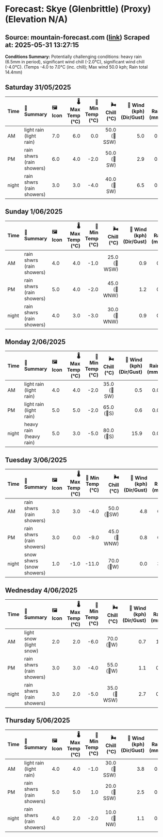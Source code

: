 # Forecast: Skye (Glenbrittle) (Proxy) (Elevation N/A)
**Source:** mountain-forecast.com ([link](https://www.mountain-forecast.com/peaks/Bla-Bheinn/forecasts/928))
**Scraped at:** 2025-05-31 13:27:15
---

**Conditions Summary:** Potentially challenging conditions: heavy rain (6.5mm in period), significant wind chill (-2.0°C), significant wind chill (-4.0°C). (Temps -4.0 to 7.0°C (inc. chill); Max wind 50.0 kph; Rain total 14.4mm)

## Saturday 31/05/2025
| **Time** | **📝 Summary** | **🖼️ Icon** | **🌡️ Max Temp (°C)** | **🥶 Min Temp (°C)** | **🌬️ Chill (°C)** | **💨 Wind (kph) (Dir/Gust)** | **💧 Rain (mm)** | **❄️ Snow (cm)** | **☁️ Cloud Base (m)** | **🧊 Freezing Lvl (m)** |
|:------- |:------- |:----- |--------------: |-------------: |-----------: |---------------------: |---------: |----------: |---------------: |----------------: |
| AM      | light rain<br><span class="icon-desc">(light rain)</span> | 7.0 | 6.0 | 0.0 | 50.0<br>(🧭SSW) | 5.0 | 0.0 | 150 | 2100 |
| PM      | rain shwrs<br><span class="icon-desc">(rain showers)</span> | 6.0 | 4.0 | -2.0 | 50.0<br>(🧭SW) | 2.9 | 0.0 | 450 | 1750 |
| night   | rain shwrs<br><span class="icon-desc">(rain showers)</span> | 3.0 | 3.0 | -4.0 | 40.0<br>(🧭SW) | 6.5 | 0.0 | 600 | 1350 |

## Sunday 1/06/2025
| **Time** | **📝 Summary** | **🖼️ Icon** | **🌡️ Max Temp (°C)** | **🥶 Min Temp (°C)** | **🌬️ Chill (°C)** | **💨 Wind (kph) (Dir/Gust)** | **💧 Rain (mm)** | **❄️ Snow (cm)** | **☁️ Cloud Base (m)** | **🧊 Freezing Lvl (m)** |
|:------- |:------- |:----- |--------------: |-------------: |-----------: |---------------------: |---------: |----------: |---------------: |----------------: |
| AM      | rain shwrs<br><span class="icon-desc">(rain showers)</span> | 4.0 | 4.0 | -1.0 | 25.0<br>(🧭WSW) | 0.9 | 0.0 | 1600 | 1400 |
| PM      | rain shwrs<br><span class="icon-desc">(rain showers)</span> | 5.0 | 4.0 | -2.0 | 45.0<br>(🧭WNW) | 1.2 | 0.0 | 300 | 1600 |
| night   | rain shwrs<br><span class="icon-desc">(rain showers)</span> | 4.0 | 3.0 | -3.0 | 30.0<br>(🧭WNW) | 0.9 | 0.0 | 250 | 1350 |

## Monday 2/06/2025
| **Time** | **📝 Summary** | **🖼️ Icon** | **🌡️ Max Temp (°C)** | **🥶 Min Temp (°C)** | **🌬️ Chill (°C)** | **💨 Wind (kph) (Dir/Gust)** | **💧 Rain (mm)** | **❄️ Snow (cm)** | **☁️ Cloud Base (m)** | **🧊 Freezing Lvl (m)** |
|:------- |:------- |:----- |--------------: |-------------: |-----------: |---------------------: |---------: |----------: |---------------: |----------------: |
| AM      | light rain<br><span class="icon-desc">(light rain)</span> | 4.0 | 4.0 | -2.0 | 35.0<br>(🧭SW) | 0.5 | 0.0 | 600 | 1350 |
| PM      | light rain<br><span class="icon-desc">(light rain)</span> | 5.0 | 5.0 | -2.0 | 65.0<br>(🧭S) | 0.6 | 0.0 | 800 | 1600 |
| night   | heavy rain<br><span class="icon-desc">(heavy rain)</span> | 5.0 | 3.0 | -5.0 | 80.0<br>(🧭S) | 15.9 | 0.0 | 50 | 1750 |

## Tuesday 3/06/2025
| **Time** | **📝 Summary** | **🖼️ Icon** | **🌡️ Max Temp (°C)** | **🥶 Min Temp (°C)** | **🌬️ Chill (°C)** | **💨 Wind (kph) (Dir/Gust)** | **💧 Rain (mm)** | **❄️ Snow (cm)** | **☁️ Cloud Base (m)** | **🧊 Freezing Lvl (m)** |
|:------- |:------- |:----- |--------------: |-------------: |-----------: |---------------------: |---------: |----------: |---------------: |----------------: |
| AM      | rain shwrs<br><span class="icon-desc">(rain showers)</span> | 3.0 | 3.0 | -4.0 | 50.0<br>(🧭SW) | 4.8 | 0.0 | 300 | 1300 |
| PM      | rain shwrs<br><span class="icon-desc">(rain showers)</span> | 3.0 | 0.0 | -9.0 | 45.0<br>(🧭WNW) | 0.8 | 0.0 | 700 | 1300 |
| night   | snow shwrs<br><span class="icon-desc">(snow showers)</span> | 1.0 | -1.0 | -11.0 | 70.0<br>(🧭W) | 0.0 | 3.0 | 400 | 800 |

## Wednesday 4/06/2025
| **Time** | **📝 Summary** | **🖼️ Icon** | **🌡️ Max Temp (°C)** | **🥶 Min Temp (°C)** | **🌬️ Chill (°C)** | **💨 Wind (kph) (Dir/Gust)** | **💧 Rain (mm)** | **❄️ Snow (cm)** | **☁️ Cloud Base (m)** | **🧊 Freezing Lvl (m)** |
|:------- |:------- |:----- |--------------: |-------------: |-----------: |---------------------: |---------: |----------: |---------------: |----------------: |
| AM      | light snow<br><span class="icon-desc">(light snow)</span> | 2.0 | 2.0 | -6.0 | 70.0<br>(🧭W) | 0.7 | 1.0 | 100 | 1150 |
| PM      | rain shwrs<br><span class="icon-desc">(rain showers)</span> | 3.0 | 3.0 | -4.0 | 55.0<br>(🧭W) | 1.1 | 0.0 | 450 | 1250 |
| night   | rain shwrs<br><span class="icon-desc">(rain showers)</span> | 3.0 | 2.0 | -5.0 | 35.0<br>(🧭WSW) | 2.7 | 0.0 | 650 | 1350 |

## Thursday 5/06/2025
| **Time** | **📝 Summary** | **🖼️ Icon** | **🌡️ Max Temp (°C)** | **🥶 Min Temp (°C)** | **🌬️ Chill (°C)** | **💨 Wind (kph) (Dir/Gust)** | **💧 Rain (mm)** | **❄️ Snow (cm)** | **☁️ Cloud Base (m)** | **🧊 Freezing Lvl (m)** |
|:------- |:------- |:----- |--------------: |-------------: |-----------: |---------------------: |---------: |----------: |---------------: |----------------: |
| AM      | light rain<br><span class="icon-desc">(light rain)</span> | 4.0 | 4.0 | -1.0 | 30.0<br>(🧭SSW) | 3.8 | 0.0 | 50 | 1550 |
| PM      | rain shwrs<br><span class="icon-desc">(rain showers)</span> | 5.0 | 5.0 | 1.0 | 20.0<br>(🧭SSW) | 2.5 | 0.0 | 50 | 1650 |
| night   | rain shwrs<br><span class="icon-desc">(rain showers)</span> | 4.0 | 2.0 | -2.0 | 10.0<br>(🧭NW) | 1.1 | 0.0 | 250 | 1350 |
